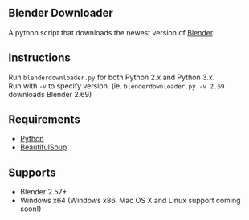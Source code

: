 ## Blender Downloader

A python script that downloads the newest version of [Blender](http://www.blender.org/).

## Instructions
Run `blenderdownloader.py` for both Python 2.x and Python 3.x.   
Run with `-v` to specify version. (ie. `blenderdownloader.py -v 2.69` downloads Blender 2.69)

## Requirements
* [Python](https://www.python.org/)
* [BeautifulSoup](http://www.crummy.com/software/BeautifulSoup/)

## Supports

*   Blender 2.57+
*   Windows x64 (Windows x86, Mac OS X and Linux support coming soon!)
